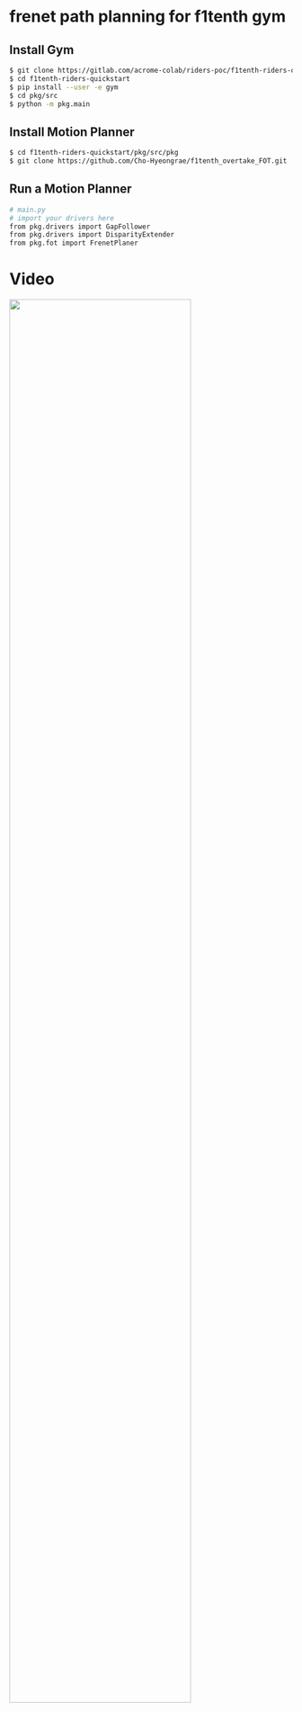 # frenet path planning for f1tenth gym

## Install Gym
```bash
$ git clone https://gitlab.com/acrome-colab/riders-poc/f1tenth-riders-quickstart.git
$ cd f1tenth-riders-quickstart
$ pip install --user -e gym
$ cd pkg/src
$ python -m pkg.main
```
## Install Motion Planner
```bash
$ cd f1tenth-riders-quickstart/pkg/src/pkg
$ git clone https://github.com/Cho-Hyeongrae/f1tenth_overtake_FOT.git
```
## Run a Motion Planner
```bash
# main.py
# import your drivers here
from pkg.drivers import GapFollower
from pkg.drivers import DisparityExtender
from pkg.fot import FrenetPlaner
```

# Video
<img width="80%" src="https://github.com/Cho-Hyeongrae/Optimal_frenet_planning_for_f1tenth/blob/main/image/Screen%20Recording%202022-12-03%20at%209.07.49%20PM.gif"/>
